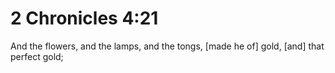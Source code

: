 # 2 Chronicles 4:21

And the flowers, and the lamps, and the tongs, [made he of] gold, [and] that perfect gold;